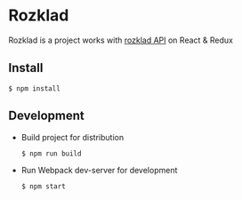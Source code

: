 # Rozklad

Rozklad is a project works with [rozklad API](https://api.rozklad.org.ua) on React & Redux

## Install
```
$ npm install
```

## Development
- Build project for distribution
  ```
  $ npm run build
  ```

- Run Webpack dev-server for development
  ```
  $ npm start
  ```
